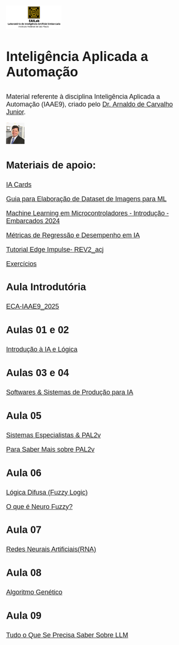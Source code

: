 

<html lang="br">

<head>

<meta charset="UTF-8">

<meta name="viewport" content="width=device-width, initial-scale=1.0">

<title>

Inteligência Aplicada a Automação
</title>

</head>

<body>

<font face="Arial"> <font size="4">
<img src="Imagens/Logo_Dourado.jpg" class="center" style="width:30%">

<h1>

Inteligência Aplicada a Automação
</h1>

<p>

Material referente à disciplina Inteligência Aplicada a Automação
(IAAE9), criado pelo
<a href="https://www.linkedin.com/in/arnaldocarvalho/">Dr. Arnaldo de
Carvalho Junior</a>.
</p>

<img src="Imagens/foto.jpg" class="center" style="width:10%">

<p>

<h2>

Materiais de apoio:
</h2>

</p>

<p>

<a href="https://drive.google.com/drive/folders/1eiGJ8ZRg8qhd16mX3yq9z6joakvlxHjq">IA
Cards</a>
</p>

<p>

<a href="https://github.com/BrunoAlves03/AI_Course/blob/main/Guia%20para%20Elabora%C3%A7%C3%A3o%20de%20Dataset%20de%20Imagens%20para%20ML.pdf">Guia
para Elaboração de Dataset de Imagens para ML</a>
</p>

<p>

<a href="https://github.com/BrunoAlves03/AI_Course/blob/main/Machine%20Learning%20em%20Microcontroladores%20-%20Introdu%C3%A7%C3%A3o%20-%20Embarcados%202024.pdf">Machine
Learning em Microcontroladores - Introdução - Embarcados 2024</a>
</p>

<p>

<a href="https://github.com/BrunoAlves03/AI_Course/blob/main/M%C3%A9tricas%20de%20Regress%C3%A3o%20e%20Desempenho%20em%20IA.pdf">Métricas
de Regressão e Desempenho em IA</a>
</p>

<p>

<a href="https://github.com/BrunoAlves03/AI_Course/blob/main/1%20-%20Tutorial%20Edge%20Impulse-%20REV2_acj.pdf">Tutorial
Edge Impulse- REV2_acj</a>
</p>

<a href="https://drive.google.com/drive/folders/1ewIZBPacgiirGElmqe-rSKtlBgAcnx7v">Exercícios</a>
</p>

<h2>

Aula Introdutória
</h2>

<p>

<a href="https://github.com/BrunoAlves03/AI_Course/blob/main/0%20-%20ECA-IAAE9_2025.pdf">ECA-IAAE9_2025</a>
</p>

<h2>

Aulas 01 e 02
</h2>

<a href="https://github.com/BrunoAlves03/AI_Course/blob/main/1-2%20-%20Introdu%C3%A7%C3%A3o%20%C3%A0%20IA%20e%20L%C3%B3gica_v2.pdf">Introdução
à IA e Lógica</a>

<h2>

Aulas 03 e 04
</h2>

<a href="https://github.com/BrunoAlves03/AI_Course/blob/main/3-4%20-%20Softwares%20%26%20Sistemas%20de%20Produ%C3%A7%C3%A3o%20para%20IA_v2.pdf">Softwares
& Sistemas de Produção para IA</a>

<h2>

Aula 05
</h2>

<a href="https://github.com/BrunoAlves03/AI_Course/blob/main/5%20-%20Sistemas%20Especialistas%20%26%20PAL2v_v4.pdf">Sistemas
Especialistas & PAL2v</a>

<p>

<a href="https://sites.google.com/view/prof-arnaldo/pal2v-key-points">Para
Saber Mais sobre PAL2v</a>
</p>

<h2>

Aula 06
</h2>

<a href="https://github.com/BrunoAlves03/AI_Course/blob/main/6%20-%20Fuzzy_v6.pdf">Lógica
Difusa (Fuzzy Logic)</a>

<p>

<a href="https://github.com/BrunoAlves03/AI_Course/blob/main/O%20que%20%C3%A9%20Neuro%20Fuzzy.pdf">O
que é Neuro Fuzzy?</a>
</p>

<h2>

Aula 07
</h2>

<a href="https://github.com/BrunoAlves03/AI_Course/blob/main/7%20-%20RNA_v4.pdf">Redes
Neurais Artificiais(RNA)</a>

<h2>

Aula 08
</h2>

<a href="https://github.com/BrunoAlves03/AI_Course/blob/main/8%20-%20Algoritmo%20Gen%C3%A9tico_v2.pdf">Algoritmo
Genético</a>

<h2>

Aula 09
</h2>

<a href="https://github.com/BrunoAlves03/AI_Course/blob/main/9%20-%20Tudo%20o%20Que%20Se%20Precisa%20Saber%20Sobre%20LLM.pdf">Tudo
o Que Se Precisa Saber Sobre LLM</a>

</body>

</html>
